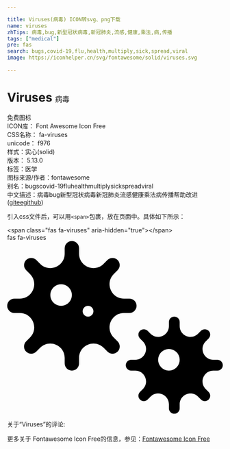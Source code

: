 ```yaml
---

title: Viruses(病毒) ICON转svg、png下载
name: viruses
zhTips: 病毒,bug,新型冠状病毒,新冠肺炎,流感,健康,乘法,病,传播
tags: ["medical"]
pre: fas
search: bugs,covid-19,flu,health,multiply,sick,spread,viral
image: https://iconhelper.cn/svg/fontawesome/solid/viruses.svg

---
```


# Viruses  <small style="font-size: 60%;font-weight: 100">病毒</small>


<div class="detail-page">
<p>
<span><span class="badge-success badge">免费图标</span> </span>
<br/>
<span>
ICON库：
<span class="badge-secondary badge">Font Awesome Icon Free</span> 
</span>
<br/>
<span>
CSS名称：
<span class="badge-secondary badge">fa-viruses</span> 
</span>
<br/>
<span>
unicode：
<span class="badge-secondary badge">f976</span> 
<copy-btn content='f976' btn-title=""></copy-btn>
<copy-btn :content='String.fromCodePoint(parseInt("f976", 16))' btn-title="复制U"></copy-btn>
</span><br/><span>样式：<span class="badge-light badge">实心(solid)</span></span>
<br/>
<span>
版本：
<span class="badge-secondary badge">5.13.0</span> 
</span><br/><span>标签：<span class="badge-light badge"><router-link to="/tags/medical.html">医学</router-link></span></span>
<br/>
<span>图标来源/作者：<span class="badge-light badge">fontawesome</span></span> 
<br/>
<span>别名：<span class="badge-light badge">bugs</span><span class="badge-light badge">covid-19</span><span class="badge-light badge">flu</span><span class="badge-light badge">health</span><span class="badge-light badge">multiply</span><span class="badge-light badge">sick</span><span class="badge-light badge">spread</span><span class="badge-light badge">viral</span></span><br/><span class="zh-detail">中文描述：<span class="badge-primary badge">病毒</span><span class="badge-primary badge">bug</span><span class="badge-primary badge">新型冠状病毒</span><span class="badge-primary badge">新冠肺炎</span><span class="badge-primary badge">流感</span><span class="badge-primary badge">健康</span><span class="badge-primary badge">乘法</span><span class="badge-primary badge">病</span><span class="badge-primary badge">传播</span><span class="help-link"><span>帮助改进</span>(<a href="https://gitee.com/liuwave/icon-helper/edit/master/json/fontawesome/solid/viruses.json" target="_blank" rel="noopener noreferrer">gitee</a><a href="https://github.com/liuwave/icon-helper/edit/master/json/fontawesome/solid/viruses.json" target="_blank" rel="noopener noreferrer">github</a></span>)</span><br/>
</p>
</div>
<div class="alert alert-dark">
  <i class="fas fa-viruses fa-xs"></i>
  <i class="fas fa-viruses fa-sm"></i>
  <i class="fas fa-viruses fa-lg"></i>
  <i class="fas fa-viruses fa-2x"></i>
  <i class="fas fa-viruses fa-3x"></i>
  <i class="fas fa-viruses fa-5x"></i>
  <i class="fas fa-viruses fa-7x"></i>
</div>
<div>
  <p>引入css文件后，可以用<code>&lt;span&gt;</code>包裹，放在页面中。具体如下所示：    
  </p>
  <div class="alert alert-primary" style="font-size: 14px">
    &lt;span class="fas fa-viruses" aria-hidden="true"&gt;&lt;/span&gt;
    <copy-btn content='<span class="fas fa-viruses" aria-hidden="true"></span>'></copy-btn>
  </div>
  <div class="alert alert-secondary">
    <i class="fas fa-viruses"
    style="font-size: 24px"
    aria-hidden="true"></i> fas fa-viruses
    <copy-btn content="fas fa-viruses" btn-title="复制图标名称"></copy-btn>
  </div>
</div>
<div id="svg" class="svg-wrap">
<svg xmlns="http://www.w3.org/2000/svg" viewBox="0 0 640 512"><path d="M624,352H611.88c-28.51,0-42.79-34.47-22.63-54.63l8.58-8.57a16,16,0,1,0-22.63-22.63l-8.57,8.58C546.47,294.91,512,280.63,512,252.12V240a16,16,0,0,0-32,0v12.12c0,28.51-34.47,42.79-54.63,22.63l-8.57-8.58a16,16,0,0,0-22.63,22.63l8.58,8.57c20.16,20.16,5.88,54.63-22.63,54.63H368a16,16,0,0,0,0,32h12.12c28.51,0,42.79,34.47,22.63,54.63l-8.58,8.57a16,16,0,1,0,22.63,22.63l8.57-8.58c20.16-20.16,54.63-5.88,54.63,22.63V496a16,16,0,0,0,32,0V483.88c0-28.51,34.47-42.79,54.63-22.63l8.57,8.58a16,16,0,1,0,22.63-22.63l-8.58-8.57C569.09,418.47,583.37,384,611.88,384H624a16,16,0,0,0,0-32ZM480,384a32,32,0,1,1,32-32A32,32,0,0,1,480,384ZM346.51,213.33h16.16a21.33,21.33,0,0,0,0-42.66H346.51c-38,0-57.05-46-30.17-72.84l11.43-11.44A21.33,21.33,0,0,0,297.6,56.23L286.17,67.66c-26.88,26.88-72.84,7.85-72.84-30.17V21.33a21.33,21.33,0,0,0-42.66,0V37.49c0,38-46,57.05-72.84,30.17L86.4,56.23A21.33,21.33,0,0,0,56.23,86.39L67.66,97.83c26.88,26.88,7.85,72.84-30.17,72.84H21.33a21.33,21.33,0,0,0,0,42.66H37.49c38,0,57.05,46,30.17,72.84L56.23,297.6A21.33,21.33,0,1,0,86.4,327.77l11.43-11.43c26.88-26.88,72.84-7.85,72.84,30.17v16.16a21.33,21.33,0,0,0,42.66,0V346.51c0-38,46-57.05,72.84-30.17l11.43,11.43a21.33,21.33,0,0,0,30.17-30.17l-11.43-11.43C289.46,259.29,308.49,213.33,346.51,213.33ZM160,192a32,32,0,1,1,32-32A32,32,0,0,1,160,192Zm80,32a16,16,0,1,1,16-16A16,16,0,0,1,240,224Z"/></svg>
</div>
<detail full-name='fa-viruses'></detail>
<div>
<p>关于“Viruses”的评论:</p>
</div>
<Vssue title="关于“Viruses”的评论" ></Vssue>    
<div><p>更多关于  Fontawesome Icon Free的信息，参见：<a target="_blank" href="https://iconhelper.cn/fontawesome.html">Fontawesome Icon Free</a>
</p></div>
